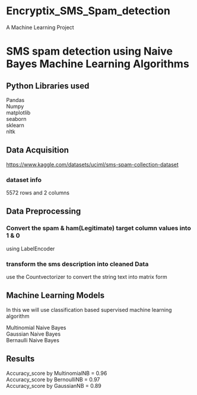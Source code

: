 # Encryptix_SMS_Spam_detection
A Machine Learning Project

# SMS spam detection using Naive Bayes Machine Learning Algorithms
## Python Libraries used
Pandas  
Numpy  
matplotlib  
seaborn  
sklearn  
nltk

## Data Acquisition
https://www.kaggle.com/datasets/uciml/sms-spam-collection-dataset  

### dataset info  
5572 rows and 2 columns


## Data Preprocessing  
### Convert the spam & ham(Legitimate) target column values into 1 & 0  

 using LabelEncoder  

### transform the sms description into cleaned Data

use the Countvectorizer to convert the string text into matrix form 
 
## Machine Learning Models  

In this we will use classification based supervised machine learning algorithm  


Multinomial Naive Bayes  
Gaussian Naive Bayes  
Bernaulli Naive Bayes

## Results  
Accuracy_score by MultinomialNB = 0.96  
Accuracy_score by BernoulliNB = 0.97  
Accuracy_score by GaussianNB  = 0.89


